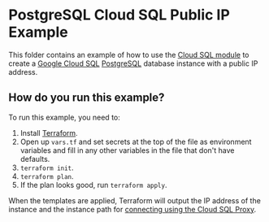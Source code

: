# PostgreSQL Cloud SQL Public IP Example

This folder contains an example of how to use the [Cloud SQL module](/modules/cloud-sql) to create a [Google Cloud SQL](https://cloud.google.com/sql/) 
[PostgreSQL](https://cloud.google.com/sql/docs/postgres/) database instance with a public IP address. 

## How do you run this example?

To run this example, you need to:

1. Install [Terraform](https://www.terraform.io/).
1. Open up `vars.tf` and set secrets at the top of the file as environment variables and fill in any other variables in
   the file that don't have defaults. 
1. `terraform init`.
1. `terraform plan`.
1. If the plan looks good, run `terraform apply`.

When the templates are applied, Terraform will output the IP address of the instance and the instance path for [connecting using the Cloud SQL Proxy](https://cloud.google.com/sql/docs/mysql/connect-admin-proxy). 